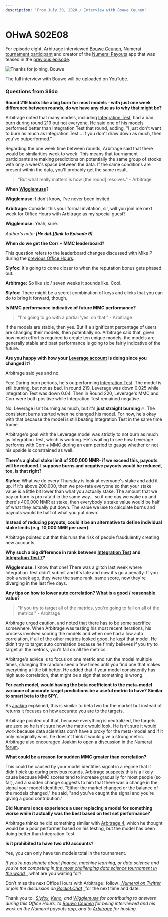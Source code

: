 ```yaml
---
description: 'From July 30, 2020 / Interview with Bouwe Ceunen'
---
```


# OHwA S02E08

For episode eight, Arbitrage interviewed [Bouwe Ceunen](https://twitter.com/BouweCeunen), Numerai [tournament participant](https://numer.ai/ceunen) and creator of the [Numerai Payouts](https://twitter.com/NPayouts) app that was teased in the [previous episode](ohwa-s02e07.md#office-hours-exclusive-preview).

![Thanks for joining, Bouwe](../../.gitbook/assets/hello.gif)

The full interview with Bouwe will be uploaded on YouTube.

### Questions from Slido

**Round 219 looks like a big burn for most models - with just one week difference between rounds, do we have any clue as to why that might be?**

Arbitrage noted that many models, including [Integration Test](https://numer.ai/integration_test), had a bad burn during round 219 but not everyone. He said one of his models performed better than Integration Test that round, adding, "I just don't want to burn as much as Integration Test... if you don't draw down as much, then you've outperformed." 

Regarding the one week time between rounds, Arbitrage said that there would be similarities week to week. This means that tournament participants are making predictions on potentially the same group of stocks with only a week's space between the data. If the same conditions are present within the data, you'll probably get the same result.

> "But what really matters is how \[the round\] resolves." - Arbitrage

**When** [**Wigglemuse**](https://numer.ai/wigglemuse)**?**

**Wigglemuse:** I don't know, I've never been invited.

**Arbitrage:** Consider this your formal invitation, sir, will you join me next week for Office Hours with Arbitrage as my special guest?

**Wigglemuse:** Yeah, sure.

_Author's note: **\[He did.\]\(link to Episode 9\)**_

**When do we get the Corr + MMC leaderboard?**

This question refers to the leaderboard changes discussed with Mike P during the [previous Office Hours](ohwa-s02e07.md#discussion-with-mike-p).

**Slyfox:** It's going to come closer to when the reputation bonus gets phased out.

**Arbitrage:** So like six / seven weeks it sounds like. Cool.

**Slyfox:** There might be a secret combination of keys and clicks that you can do to bring it forward, though.

**Is MMC performance indicative of future MMC performance?**

> "I'm going to go with a partial 'yes' on that." - Arbitrage

If the models are stable, then yes. But if a significant percentage of users are changing their models, then potentially no. Arbitrage said that, given how much effort is required to create ten unique models, the models are generally stable and past performance is going to be fairly indicative of the future.

**Are you happy with how your** [**Leverage account**](https://numer.ai/leverage) **is doing since you changed it?** 

Arbitrage said yes and no.

Yes: During burn periods, he's outperforming [Integration Test](https://numer.ai/integration_test). The model is still burning, but not as bad. In round 219, Leverage was down 0.025 while Integration Test was down 0.04. Then in Round 220, Leverage's MMC and Corr were both positive while Integration Test remained negative.

No: Leverage isn't burning as much, but it's **just straight burning** 🔥. The consistent burns started when he changed his model. For now, he's okay with that because the model is still beating Integration Test in the same time frame. 

Arbitrage's goal with the Leverage model was strictly to not burn as much as Integration Test, which is working. He's waiting to see how Leverage performs with Corr + MMC during an earn period to gauge whether or not his upside is constrained as well.

**There's a global stake limit of 200,000 NMR- if we exceed this, payouts will be reduced. I suppose burns and negative payouts would be reduced, too, is that right?**

**Slyfox:** What we do every Thursday is look at everyone's stake and add it up. If it's above 200,000, then we pro-rata everyone so that your stake value is a little bit lower than what you actually stake. The amount that we pay or burn is pro rata'd in the same way... so if one day we wake up and there's 400,000 NMR at stake, then everybody's stake value would be half of what they actually put down. The value we use to calculate burns and payouts would be half of what you put down.

**Instead of reducing payouts, could it be an alternative to define individual stake limits \(e.g. 10,000 NMR per user\).** 

Arbitrage pointed out that this runs the risk of people fraudulently creating new accounts.

**Why such a big difference in rank between** [**Integration Test**](http://numer.ai/integration_test) **and** [**Integration Test 7**](https://numer.ai/integration_test_7)**?**

**Wigglemuse:** I know that one! There was a glitch last week where Integration Test didn't submit and it's late and now it's go a penalty. If you look a week ago, they were the same rank, same score, now they're diverging in the last five days.

**Any tips on how to lower auto correlation? What is a good / reasonable value?**

> "If you try to target all of the metrics, you're going to fail on all of the metrics." - Arbitrage

Arbitrage urged caution, and noted that there has to be some sacrifice somewhere. When Arbitrage was testing his most recent iterations, his process involved scoring the models and when one had a low auto correlation, if all of the other metrics looked good, he kept that model. He didn't try to target auto correlation because he firmly believes if you try to target all the metrics, you'll fail on all the metrics.

Arbitrage's advice is to focus on one metric and run the model multiple times, changing the random seed a few times until you find one that makes everything a little bit better. He added that if your model consistently has high auto correlation, that might be a sign that something is wrong.

**For each model, would having the beta coefficient to the meta-model variance of accurate target predictions be a useful metric to have? Similar to smart beta to the SPY.**

As [Joakim](https://numer.ai/joakim_arvidsson) explained, this is similar to beta two for the market but instead of returns it focuses on how accurate you are to the targets.

Arbitrage pointed out that, because everything is neutralized, the targets are zero so he isn't sure how the matrix would look. He isn't sure it would work because data scientists don't have a proxy for the meta-model and if it only marginally wins, he doesn't think it would give a strong metric. Arbitrage also encouraged Joakim to open a discussion in the [Numerai forum](https://forum.numer.ai).

**What could be a reason for sudden MMC greater than correlation?**

This could be caused by your model identifies signal in a regime that it didn't pick up during previous rounds. Arbitrage suspects this is a likely cause because MMC scores tend to increase gradually for most people \(so far\), and a sudden change suggests to him that there was a change in the signal your model identified. "Either the market changed or the balance of the models changed," he said, "and you've caught the signal and you're giving a good contribution."

**Did Numerai once experience a user replacing a model for something worse while it actually was the best based on test set performance?**

Arbitrage thinks he did something similar with [Arbitrage 4](https://numer.ai/arbitrage4), which he thought would be a poor performer based on his testing, but the model has been doing better than Integration Test.

**Is it prohibited to have two x10 accounts?**

Yes, you can only have ten models total in the tournament.

_If you’re passionate about finance, machine learning, or data science and you’re not competing in_[ _the most challenging data science tournament in the world_](https://numer.ai/tournament)_, what are you waiting for?  
  
Don’t miss the next Office Hours with Arbitrage : follow_[ _Numerai on Twitter_](http://twitter.com/numerai) _or join the discussion on_[ _Rocket.Chat_](https://community.numer.ai/home) _for the next time and date.  
  
Thank you to_ [_Slyfox_](https://twitter.com/ansonschu)_,_ [_Keno_](https://numer.ai/wander)_, and_ [_Wigglemuse_](https://numer.ai/wigglemuse) _for contributing to answers during this Office Hours, to_ [_Bouwe Ceunen_](https://twitter.com/BouweCeunen) _for being interviewed and his work on the Numerai payouts app,_ _and to_ [_Arbitrage_](https://numer.ai/arbitrage) _for hosting._

